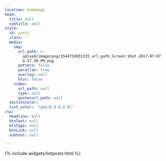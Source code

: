 ```yaml
---
location: homepage
head:
  title: null
  subtitle: null
style:
  id: posts
  class: ''
  media:
    img:
      url_path: >-
        upload/image/png/1544724931315_url_path_Screen Shot 2017-07-07 at
        4.57.38 PM.png
      pattern: false
      parallax: true
      overlay: null
      blur: false
    video:
      url_path: null
      type: null
      posterurl_path: null
  sectioncolor: ''
  tint_color: 'rgba(0,0,0,0.0)'
cta:
  headline: null
  btnText: null
  btnType: null
  btnLink: null
  subtext: null

---
```



{% include widgets/listposts.html %}

